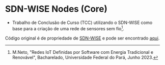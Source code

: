 # SDN-WISE Nodes (Core)

- Trabalho de Conclusão de Curso (TCC) utilizando o SDN-WISE como base para a criação de uma rede de sensores sem fio[^1].

Código original é de propriedade de [SDN-WISE](https://sdnwiselab.github.io/) e pode ser encontrado [aqui](https://sdnwiselab.github.io/docs/guides/GetStarted.html).

[^1]: M.Neto, "Redes IoT Definidas por Software com Energia Tradicional e Renovável", Bacharelado, Universidade Federal do Pará, Junho 2023.